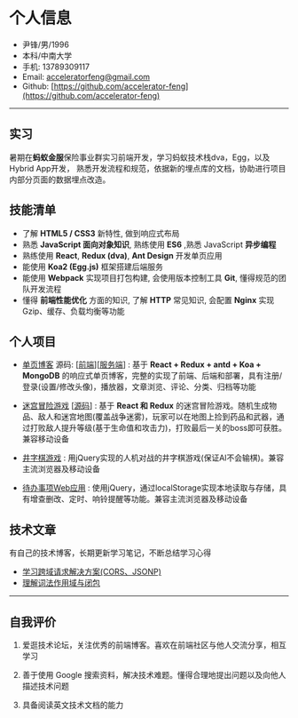 ﻿# 个人信息

 - 尹锋/男/1996 
 - 本科/中南大学 
 - 手机: 13789309117
 - Email: acceleratorfeng@gmail.com
 - Github: [https://github.com/accelerator-feng](https://github.com/accelerator-feng)

---

## 实习
  暑期在**蚂蚁金服**保险事业群实习前端开发，学习蚂蚁技术栈dva，Egg，以及Hybrid App开发，
  熟悉开发流程和规范，依据新的埋点库的文档，协助进行项目内部分页面的数据埋点改造。

## 技能清单

- 了解 **HTML5 / CSS3** 新特性, 做到响应式布局
- 熟悉 **JavaScript 面向对象知识**, 熟练使用 **ES6** ,熟悉 JavaScript **异步编程**
- 熟练使用 **React**, **Redux (dva)**, **Ant Design** 开发单页应用
- 能使用 **Koa2 (Egg.js)** 框架搭建后端服务
- 能使用 **Webpack** 实现项目打包构建, 会使用版本控制工具 **Git**, 懂得规范的团队开发流程
- 懂得 **前端性能优化** 方面的知识, 了解 **HTTP** 常见知识, 会配置 **Nginx** 实现Gzip、缓存、负载均衡等功能

## 个人项目

 - [单页博客](http://yinfengblog.com) 源码: [[前端](https://github.com/accelerator-feng/AccBlog)][[服务端](https://github.com/accelerator-feng/AccBlogServer)] : 基于 **React + Redux + antd + Koa + MongoDB** 的响应式单页博客，完整的实现了前端、后端和部署，具有注册/登录(设置/修改头像)，播放器，文章浏览、评论、分类、归档等功能

 - [迷宫冒险游戏](http://yinfengblog.xyz/roguelike-dungeon-crawler-game/) [[源码](https://github.com/accelerator-feng/roguelike-dungeon-crawler-game)] : 基于 **React 和 Redux** 的迷宫冒险游戏。随机生成物品、敌人和迷宫地图(覆盖战争迷雾)，玩家可以在地图上捡到药品和武器，通过打败敌人提升等级(基于生命值和攻击力)，打败最后一关的boss即可获胜。兼容移动设备

 - [井字棋游戏](http://yinfengblog.xyz/Tic-Tac-Toe/) : 用jQuery实现的人机对战的井字棋游戏(保证AI不会输棋)。兼容主流浏览器及移动设备

 - [待办事项Web应用](http://yinfengblog.xyz/TodoList/) : 使用jQuery，通过localStorage实现本地读取与存储，具有增查删改、定时、响铃提醒等功能。兼容主流浏览器及移动设备

## 技术文章

有自己的技术博客，长期更新学习笔记，不断总结学习心得

- [学习跨域请求解决方案(CORS、JSONP)](http://yinfengblog.com/#/article/594cd3693d3ce0e28bbfe8c8)
- [理解词法作用域与闭包](http://yinfengblog.com/#/article/594ccd2f3d3ce0e28bbfe8c6) 

---

## 自我评价

1. 爱逛技术论坛，关注优秀的前端博客。喜欢在前端社区与他人交流分享，相互学习

2. 善于使用 Google 搜索资料，解决技术难题。懂得合理地提出问题以及向他人描述技术问题

3. 具备阅读英文技术文档的能力
